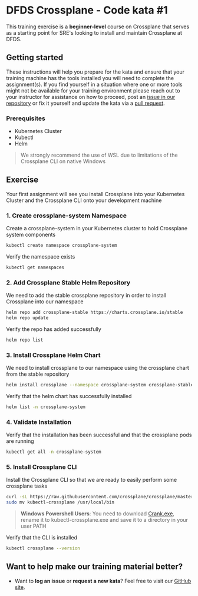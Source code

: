 DFDS Crossplane - Code kata #1
======================================

This training exercise is a **beginner-level** course on Crossplane that serves as a starting point for SRE's looking to install and maintain Crossplane at DFDS.

## Getting started
These instructions will help you prepare for the kata and ensure that your training machine has the tools installed you will need to complete the assignment(s). If you find yourself in a situation where one or more tools might not be available for your training environment please reach out to your instructor for assistance on how to proceed, post an [issue in our repository](https://github.com/dfds/dojo/issues) or fix it yourself and update the kata via a [pull request](https://github.com/dfds/dojo/pulls).

### Prerequisites
* Kubernetes Cluster
* Kubectl
* Helm

> We strongly recommend the use of WSL due to limitations of the Crossplane CLI on native Windows

## Exercise
Your first assignment will see you install Crossplane into your Kubernetes Cluster and the Crossplane CLI onto your development machine

### 1. Create crossplane-system Namespace

Create a crossplane-system in your Kubernetes cluster to hold Crossplane system components

```bash
kubectl create namespace crossplane-system
```

Verify the namespace exists

```bash
kubectl get namespaces
```

### 2. Add Crossplane Stable Helm Repository

We need to add the stable crossplane repository in order to install Crossplane into our namespace

```bash
helm repo add crossplane-stable https://charts.crossplane.io/stable
helm repo update
```

Verify the repo has added successfully

```bash
helm repo list
```

### 3. Install Crossplane Helm Chart

We need to install crossplane to our namespace using the crossplane chart from the stable repository

```bash
helm install crossplane --namespace crossplane-system crossplane-stable/crossplane --version 1.3.0
```

Verify that the helm chart has successfully installed

```bash
helm list -n crossplane-system
```

### 4. Validate Installation

Verify that the installation has been successful and that the crossplane pods are running

```bash
kubectl get all -n crossplane-system
```

### 5. Install Crossplane CLI

Install the Crossplane CLI so that we are ready to easily perform some crossplane tasks

```bash
curl -sL https://raw.githubusercontent.com/crossplane/crossplane/master/install.sh | sh
sudo mv kubectl-crossplane /usr/local/bin
```

> **Windows Powershell Users**: You need to download [Crank.exe](https://releases.crossplane.io/stable/current/bin/windows_amd64/crank.exe), rename it to kubectl-crossplane.exe and save it to a directory in your user PATH

Verify that the CLI is installed

```bash
kubectl crossplane --version
```

## Want to help make our training material better?
 * Want to **log an issue** or **request a new kata**? Feel free to visit our [GitHub site](https://github.com/dfds/dojo/issues).
